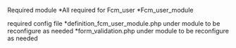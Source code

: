 Required module
*All required for Fcm_user
*Fcm_user_module

required config file
*definition_fcm_user_module.php under module to be reconfigure as needed
*form_validation.php under module to be reconfigure as needed